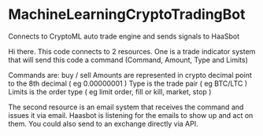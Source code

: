 # MachineLearningCryptoTradingBot
Connects to CryptoML auto trade engine and sends signals to HaaSbot

Hi there. This code connects to 2 resources. One is a trade indicator system that will send this code a command (Command, Amount, Type and Limits)

Commands are: buy / sell
Amounts are represented in crypto decimal point to the 8th decimal ( eg 0.00000001 )
Type is the trade pair ( eg BTC/LTC )
Limits is the order type ( eg limit order, fill or kill, market, stop )

The second resource is an email system that receives the command and issues it via email. Haasbot is listening for the emails to show up and act on them. You could also send to an exchange directly via API.

